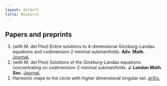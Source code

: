 ```yaml
---
layout: default
title: Research
---
```


## Papers and preprints

<ol reversed>
    <li>(with M. del Pino) Entire solutions to 4-dimensional Ginzburg-Landau equations and codimension 2 minimal submanifolds. <b>Adv. Math.</b> <a href="https://www.sciencedirect.com/science/article/pii/S000187082300508X?dgcid=author" target="_blank"> Journal.</a></li>
    <li>(with M. del Pino) Solutions of the Ginzburg-Landau equations concentrating on codimension-2 minimal submanifolds. <b>J. London Math. Soc.</b> <a href="https://londmathsoc.onlinelibrary.wiley.com/doi/10.1112/jlms.12851" target="_blank"> Journal.</a></li>
    <li> Harmonic maps to the circle with higher dimensional singular set. <a href="https://arxiv.org/abs/2411.14186" target="_blank"> arXiv.</a></li>
</ol>